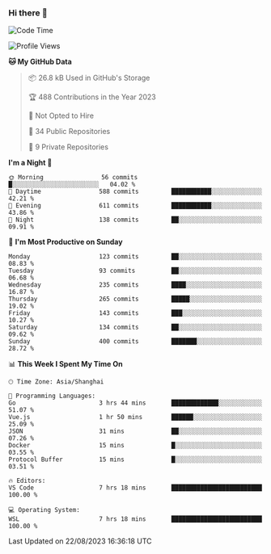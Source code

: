 ### Hi there 👋

<!--
**robinWongM/robinWongM** is a ✨ _special_ ✨ repository because its `README.md` (this file) appears on your GitHub profile.

Here are some ideas to get you started:

- 🔭 I’m currently working on ...
- 🌱 I’m currently learning ...
- 👯 I’m looking to collaborate on ...
- 🤔 I’m looking for help with ...
- 💬 Ask me about ...
- 📫 How to reach me: ...
- 😄 Pronouns: ...
- ⚡ Fun fact: ...
-->

<!--START_SECTION:waka-->
![Code Time](http://img.shields.io/badge/Code%20Time-128%20hrs%2058%20mins-blue)

![Profile Views](http://img.shields.io/badge/Profile%20Views-1-blue)

**🐱 My GitHub Data** 

> 📦 26.8 kB Used in GitHub's Storage 
 > 
> 🏆 488 Contributions in the Year 2023
 > 
> 🚫 Not Opted to Hire
 > 
> 📜 34 Public Repositories 
 > 
> 🔑 9 Private Repositories 
 > 
**I'm a Night 🦉** 

```text
🌞 Morning                56 commits          █░░░░░░░░░░░░░░░░░░░░░░░░   04.02 % 
🌆 Daytime                588 commits         ███████████░░░░░░░░░░░░░░   42.21 % 
🌃 Evening                611 commits         ███████████░░░░░░░░░░░░░░   43.86 % 
🌙 Night                  138 commits         ██░░░░░░░░░░░░░░░░░░░░░░░   09.91 % 
```
📅 **I'm Most Productive on Sunday** 

```text
Monday                   123 commits         ██░░░░░░░░░░░░░░░░░░░░░░░   08.83 % 
Tuesday                  93 commits          ██░░░░░░░░░░░░░░░░░░░░░░░   06.68 % 
Wednesday                235 commits         ████░░░░░░░░░░░░░░░░░░░░░   16.87 % 
Thursday                 265 commits         █████░░░░░░░░░░░░░░░░░░░░   19.02 % 
Friday                   143 commits         ███░░░░░░░░░░░░░░░░░░░░░░   10.27 % 
Saturday                 134 commits         ██░░░░░░░░░░░░░░░░░░░░░░░   09.62 % 
Sunday                   400 commits         ███████░░░░░░░░░░░░░░░░░░   28.72 % 
```


📊 **This Week I Spent My Time On** 

```text
🕑︎ Time Zone: Asia/Shanghai

💬 Programming Languages: 
Go                       3 hrs 44 mins       █████████████░░░░░░░░░░░░   51.07 % 
Vue.js                   1 hr 50 mins        ██████░░░░░░░░░░░░░░░░░░░   25.09 % 
JSON                     31 mins             ██░░░░░░░░░░░░░░░░░░░░░░░   07.26 % 
Docker                   15 mins             █░░░░░░░░░░░░░░░░░░░░░░░░   03.55 % 
Protocol Buffer          15 mins             █░░░░░░░░░░░░░░░░░░░░░░░░   03.51 % 

🔥 Editors: 
VS Code                  7 hrs 18 mins       █████████████████████████   100.00 % 

💻 Operating System: 
WSL                      7 hrs 18 mins       █████████████████████████   100.00 % 
```


 Last Updated on 22/08/2023 16:36:18 UTC
<!--END_SECTION:waka-->
